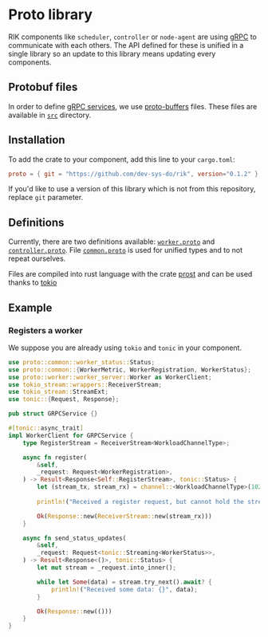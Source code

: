 # Proto library

RIK components like `scheduler`, `controller` or `node-agent` are using [gRPC](https://grpc.io/) to communicate with 
each others. The API defined for these is unified in a single library so an update to this library means 
updating every components.

## Protobuf files

In order to define [gRPC services](https://grpc.io/docs/what-is-grpc/core-concepts/#service-definition), we use 
[proto-buffers](https://developers.google.com/protocol-buffers) files. These files are available in [`src`](./src) 
directory.

## Installation

To add the crate to your component, add this line to your `cargo.toml`:
```toml
proto = { git = "https://github.com/dev-sys-do/rik", version="0.1.2" }
```

If you'd like to use a version of this library which is not from this repository, replace `git` parameter.

## Definitions 

Currently, there are two definitions available: [`worker.proto`](./src/worker.proto) and 
[`controller.proto`](./src/controller.proto). File [`common.proto`](./src/common.proto) is used for unified types and
to not repeat ourselves.

Files are compiled into rust language with the crate [prost](https://github.com/tokio-rs/prost) and can be used
thanks to [tokio](https://github.com/hyperium/tonic)

## Example

### Registers a worker

We suppose you are already using `tokio` and `tonic` in your component. 

```rust
use proto::common::worker_status::Status;
use proto::common::{WorkerMetric, WorkerRegistration, WorkerStatus};
use proto::worker::worker_server::Worker as WorkerClient;
use tokio_stream::wrappers::ReceiverStream;
use tokio_stream::StreamExt;
use tonic::{Request, Response};

pub struct GRPCService {}

#[tonic::async_trait]
impl WorkerClient for GRPCService {
    type RegisterStream = ReceiverStream<WorkloadChannelType>;

    async fn register(
        &self,
        _request: Request<WorkerRegistration>,
    ) -> Result<Response<Self::RegisterStream>, tonic::Status> {
        let (stream_tx, stream_rx) = channel::<WorkloadChannelType>(1024);
        
        println!("Received a register request, but cannot hold the stream!");

        Ok(Response::new(ReceiverStream::new(stream_rx)))
    }

    async fn send_status_updates(
        &self,
        _request: Request<tonic::Streaming<WorkerStatus>>,
    ) -> Result<Response<()>, tonic::Status> {
        let mut stream = _request.into_inner();

        while let Some(data) = stream.try_next().await? {
            println!("Received some data: {}", data);
        }

        Ok(Response::new(()))
    }
}
```
